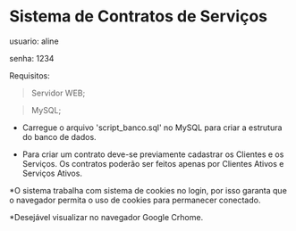 # Sistema de Contratos de Serviços

usuario: aline

senha: 1234

Requisitos:

> Servidor WEB;

> MySQL;

- Carregue o arquivo 'script_banco.sql' no MySQL para criar a estrutura do banco de dados.

- Para criar um contrato deve-se previamente cadastrar os Clientes e os Serviços.
Os contratos poderão ser feitos apenas por Clientes Ativos e Serviços Ativos.

*O sistema trabalha com sistema de cookies no login, por isso garanta que o navegador permita o uso de cookies 
para permanecer conectado.

*Desejável visualizar no navegador Google Crhome.